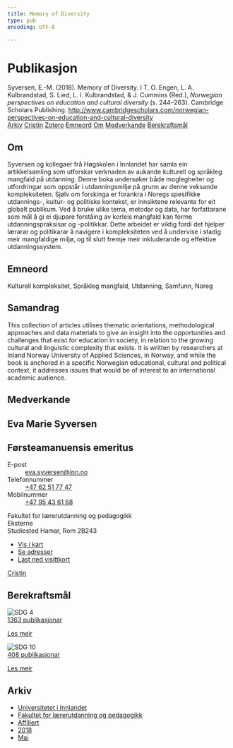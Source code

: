 ```yaml
---
title: Memory of Diversity
type: pub
encoding: UTF-8

---
```

<h1>Publikasjon</h1>
<article id="csl-bib-container-RTBJM4FZ" class="csl-bib-container">
  <div class="csl-bib-body"> <div class="csl-entry">Syversen, E.-M. (2018). Memory of Diversity. I T. O. Engen, L. A. Kulbrandstad, S. Lied, L. I. Kulbrandstad, &#38; J. Cummins (Red.), <i>Norwegian perspectives on education and cultural diversity</i> (s. 244–263). Cambridge Scholars Publishing. <a href="http://www.cambridgescholars.com/norwegian-perspectives-on-education-and-cultural-diversity">http://www.cambridgescholars.com/norwegian-perspectives-on-education-and-cultural-diversity</a></div> </div>
  <div class="csl-bib-buttons">
    <a href="#taxonomy-article-RTBJM4FZ" alt="archive" class="csl-bib-button">Arkiv</a>
    <a href="https://app.cristin.no/results/show.jsf?id=1583383" alt="Cristin" class="csl-bib-button">Cristin</a>
    <a href="http://zotero.org/groups/5881554/items/RTBJM4FZ" alt="Zotero" class="csl-bib-button">Zotero</a>
    <a href="#keywords-article-RTBJM4FZ" alt="keywords" class="csl-bib-button">Emneord</a>
    <a href="#about-article-RTBJM4FZ" alt="about_pub" class="csl-bib-button">Om</a>
    <a href="#contributors-article-RTBJM4FZ" alt="contributors" class="csl-bib-button">Medverkande</a>
    <a href="#sdg-article-RTBJM4FZ" alt="sdg" class="csl-bib-button">Berekraftsmål</a>
  </div>
  <div id="csl-bib-meta-container-RTBJM4FZ"></div>
</article>
<div id="csl-bib-meta-RTBJM4FZ" class="csl-bib-meta">
  <article id="about-article-RTBJM4FZ" class="about_pub-article">
    <h1>Om</h1>
    Syversen og kollegaer frå Høgskolen i Innlandet har samla ein artikkelsamling som utforskar verknaden av aukande kulturell og språkleg mangfald på utdanning. Denne boka undersøker både moglegheiter og utfordringar som oppstår i utdanningsmiljø på grunn av denne veksande kompleksiteten. Sjølv om forskinga er forankra i Noregs spesifikke utdannings-, kultur- og politiske kontekst, er innsiktene relevante for eit globalt publikum. Ved å bruke ulike tema, metodar og data, har forfattarane som mål å gi ei djupare forståing av korleis mangfald kan forme utdanningspraksisar og -politikkar. Dette arbeidet er viktig fordi det hjelper lærarar og politikarar å navigere i kompleksiteten ved å undervise i stadig meir mangfaldige miljø, og til slutt fremje meir inkluderande og effektive utdanningssystem.
  </article>
  <article id="keywords-article-RTBJM4FZ" class="keywords-article">
    <h1>Emneord</h1>
    Kulturell kompleksitet, Språkleg mangfald, Utdanning, Samfunn, Noreg
  </article>
  <article id="abstract-article-RTBJM4FZ" class="abstract-article">
    <h1>Samandrag</h1>
    This collection of articles utilises thematic orientations, methodological approaches and data materials to give an insight into the opportunities and challenges that exist for education in society, in relation to the growing cultural and linguistic complexity that exists. It is written by researchers at Inland Norway University of Applied Sciences, in Norway, and while the book is anchored in a specific Norwegian educational, cultural and political context, it addresses issues that would be of interest to an international academic audience.
  </article>
  <article id="contributors-article-RTBJM4FZ" class="contributors-article">
    <h1>Medverkande</h1>
    <div class="personas"> <div class="vrtx-hinn-person-card"> <div class="photo"> <i class="lar la-user-circle missing-person"></i> </div> <div class="info"> <hgroup><h1>Eva Marie Syversen</h1> <h2>Førsteamanuensis emeritus</h2> </hgroup><dl> <dt>E-post</dt> <dd> <a href="mailto:eva.syversen@inn.no">eva.syversen@inn.no</a> </dd> <dt>Telefonnummer</dt> <dd><a href="tel:+4762517747"> +47 62 51 77 47 </a></dd> <dt>Mobilnummer</dt> <dd><a href="tel:+4795436168"> +47 95 43 61 68 </a></dd> </dl> <p> Fakultet for lærerutdanning og pedagogikk<br> Eksterne<br> Studiested Hamar, Rom 2B243 </p> <ul class="vrtx-hinn-links"> <li><a href="https://www.google.com/maps?q=60.796320,%2011.074390">Vis i kart</a></li> <li><a href="https://www.inn.no/finn-en-ansatt/eva-syversen.html#vrtx-hinn-addresses">Se adresser</a></li> <li><a href="https://www.inn.no/finn-en-ansatt/eva-syversen.html?vrtx=vcf">Last ned visittkort</a></li> </ul> </div> </div> <a href="https://app.cristin.no/persons/show.jsf?id=100353" alt="Cristin URL" class="personas-cristin">Cristin</a> </div>
  </article>
  <article id="sdg-article-RTBJM4FZ" class="sdg-article">
    <h1>Berekraftsmål</h1>
    <div class="sdg-container"><div id="sdg4" class="sdg">
        <img src="{{< params subfolder >}}images/sdg/sdg04_nn.png" class="image" alt="SDG 4">
        <div class="sdg-overlay">
          <a href="{{< params subfolder >}}nn/archive/?sdg=4#archive" class="sdg-publication-count"><span>1363</span> publikasjonar</a>
          <p><a href="https://fn.no/om-fn/fns-baerekraftsmaal/god-utdanning?lang=nno-NO" class="sdg-read-more">Les meir</a></p>
        </div>
      </div> <div id="sdg10" class="sdg">
        <img src="{{< params subfolder >}}images/sdg/sdg10_nn.png" class="image" alt="SDG 10">
        <div class="sdg-overlay">
          <a href="{{< params subfolder >}}nn/archive/?sdg=10#archive" class="sdg-publication-count"><span>408</span> publikasjonar</a>
          <p><a href="https://fn.no/om-fn/fns-baerekraftsmaal/mindre-ulikhet?lang=nno-NO" class="sdg-read-more">Les meir</a></p>
        </div>
      </div></div>
  </article>
  <article id="taxonomy-article-RTBJM4FZ" class="taxonomy-article">
    <h1>Arkiv</h1>
    <ul>
      <li><a href="{{< params subfolder >}}nn/archive/?key=3DCRN523">Universitetet i Innlandet</a></li>
      <li><a href="{{< params subfolder >}}nn/archive/?key=WYNZA47F">Fakultet for lærerutdanning og pedagogikk</a></li>
      <li><a href="{{< params subfolder >}}nn/archive/?key=2ZAN5K7T">Affiliert</a></li>
      <li><a href="{{< params subfolder >}}nn/archive/?key=QU482WF9">2018</a></li>
      <li><a href="{{< params subfolder >}}nn/archive/?key=UDTELPG3">Mai</a></li>
    </ul>
  </article>
</div>
